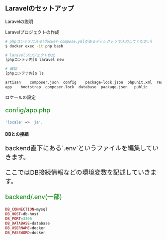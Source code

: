 
## Laravelのセットアップ 

>>>

Laravelの説明

>>>

Laravelプロジェクトの作成

```bash 
# phpコンテナに入る(docker-compose.ymlがあるディレクトリで入力してください)
$ docker exec -it php bash 

# laravelプロジェクト作成
[phpコンテナ内]$ laravel new 

# 確認
[phpコンテナ内]$ ls

artisan    composer.json  config    package-lock.json  phpunit.xml  resources  server.php  tests   webpack.mix.js
app	   bootstrap  composer.lock  database  package.json	  public       routes	  storage     vendor
```

>>>

ロケールの設定
<p style="font-size: 20px; color: green; ">config/app.php</p>

```php
'locale' => 'ja',
```

>>>

#### DBとの接続

>>>

<p style="font-size: 20px">backend直下にある`.env`というファイルを編集していきます。</p>
<p style="font-size: 20px">ここではDB接続情報などの環境変数を記述していきます。</p>
<p style="font-size: 20px; color: green; ">backend/.env(一部)</p>

```php
DB_CONNECTION=mysql
DB_HOST=db-host 
DB_PORT=3306
DB_DATABASE=database 
DB_USERNAME=docker 
DB_PASSWORD=docker 
```

